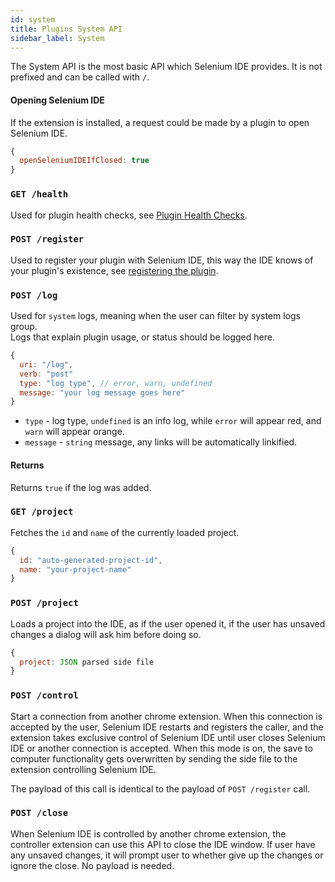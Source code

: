 ```yaml
---
id: system
title: Plugins System API
sidebar_label: System
---
```


The System API is the most basic API which Selenium IDE provides. It is not prefixed and can be called with `/`.

#### Opening Selenium IDE
If the extension is installed, a request could be made by a plugin to open Selenium IDE.

```js
{
  openSeleniumIDEIfClosed: true
}
```

### `GET /health`

Used for plugin health checks, see [Plugin Health Checks](../../plugins/health-checks).

### `POST /register`

Used to register your plugin with Selenium IDE, this way the IDE knows of your plugin's existence, see [registering the plugin](../../plugins/plugins-getting-started#registering-the-plugin).

### `POST /log`

Used for `system` logs, meaning when the user can filter by system logs group.  
Logs that explain plugin usage, or status should be logged here.  

```js
{
  uri: "/log",
  verb: "post"
  type: "log type", // error, warn, undefined
  message: "your log message goes here"
}
```
- `type` - log type, `undefined` is an info log, while `error` will appear red, and `warn` will appear orange.
- `message` - `string` message, any links will be automatically linkified.

#### Returns
Returns `true` if the log was added.

### `GET /project`

Fetches the `id` and `name` of the currently loaded project.

```js
{
  id: "auto-generated-project-id",
  name: "your-project-name"
}
```

### `POST /project`

Loads a project into the IDE, as if the user opened it, if the user has unsaved changes a dialog will ask him before doing so.

```js
{
  project: JSON parsed side file
}
```
### `POST /control`

Start a connection from another chrome extension. When this connection is accepted by the user, Selenium IDE restarts and registers the caller, and the extension takes exclusive control of Selenium IDE until user closes Selenium IDE or another connection is accepted. When this mode is on, the save to computer functionality gets overwritten by sending the side file to the extension controlling Selenium IDE.

The payload of this call is identical to the payload of `POST /register` call.

### `POST /close`

When Selenium IDE is controlled by another chrome extension, the controller extension can use this API to close the IDE window. If user have any unsaved changes, it will prompt user to whether give up the changes or ignore the close. No payload is needed.
